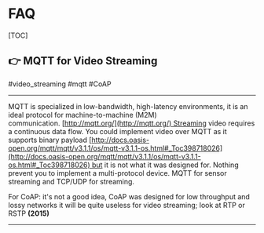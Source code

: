 # FAQ

[TOC]



## 👉 MQTT for Video Streaming
#video_streaming #mqtt #CoAP

---
MQTT is specialized in low-bandwidth, high-latency environments, it is an ideal protocol for machine-to-machine (M2M) communication. [http://mqtt.org/](http://mqtt.org/) Streaming video requires a continuous data flow. You could implement video over MQTT as it supports binary payload [http://docs.oasis-open.org/mqtt/mqtt/v3.1.1/os/mqtt-v3.1.1-os.html#_Toc398718026](http://docs.oasis-open.org/mqtt/mqtt/v3.1.1/os/mqtt-v3.1.1-os.html#_Toc398718026) but it is not what it was designed for. Nothing prevent you to implement a multi-protocol device. MQTT for sensor streaming and TCP/UDP for streaming. 

For CoAP: it's not a good idea, CoAP was designed for low throughput and lossy networks it will be quite useless for video streaming; look at RTP or RSTP **(2015)**


[Is video streaming over IoT protocols feasible? | Stackoverflow]: https://stackoverflow.com/questions/34031030/is-video-streaming-over-iot-protocols-feasible

---



[👍  Stream live video from client to server using OpenCV and Paho-MQTT]: https://medium.com/@pritam.mondal.0711/stream-live-video-from-client-to-server-using-opencv-and-paho-mqtt-674d3327e8b3
